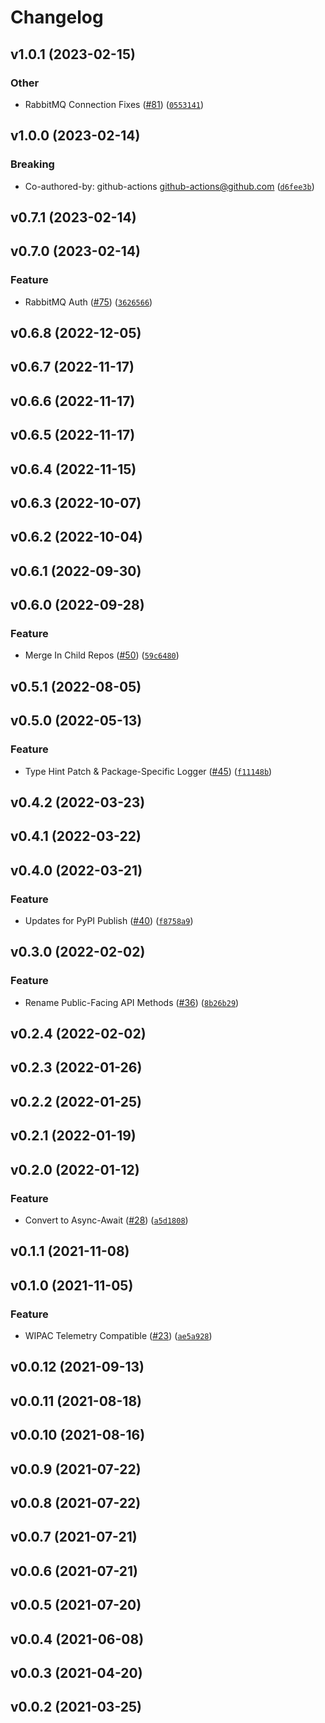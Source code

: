 # Changelog

<!--next-version-placeholder-->

## v1.0.1 (2023-02-15)
### Other
* RabbitMQ Connection Fixes ([#81](https://github.com/Observation-Management-Service/MQClient/issues/81)) ([`0553141`](https://github.com/Observation-Management-Service/MQClient/commit/05531417e714512d59cfda0d8e1609a83de81847))

## v1.0.0 (2023-02-14)
### Breaking
* Co-authored-by: github-actions <github-actions@github.com> ([`d6fee3b`](https://github.com/Observation-Management-Service/MQClient/commit/d6fee3b0f6c22636d90af3ccf0fcda7d8f74d9e0))

## v0.7.1 (2023-02-14)


## v0.7.0 (2023-02-14)
### Feature
* RabbitMQ Auth ([#75](https://github.com/WIPACrepo/MQClient/issues/75)) ([`3626566`](https://github.com/WIPACrepo/MQClient/commit/36265663f74d0984562a57ba27cd681b06bd13f5))

## v0.6.8 (2022-12-05)


## v0.6.7 (2022-11-17)


## v0.6.6 (2022-11-17)


## v0.6.5 (2022-11-17)


## v0.6.4 (2022-11-15)


## v0.6.3 (2022-10-07)


## v0.6.2 (2022-10-04)


## v0.6.1 (2022-09-30)


## v0.6.0 (2022-09-28)
### Feature
* Merge In Child Repos ([#50](https://github.com/WIPACrepo/MQClient/issues/50)) ([`59c6480`](https://github.com/WIPACrepo/MQClient/commit/59c648066342c5c2b75c03f4fe3254d87fed3bf1))

## v0.5.1 (2022-08-05)


## v0.5.0 (2022-05-13)
### Feature
* Type Hint Patch & Package-Specific Logger ([#45](https://github.com/WIPACrepo/MQClient/issues/45)) ([`f11148b`](https://github.com/WIPACrepo/MQClient/commit/f11148b41da3b305b79c6587cebb3b97012d246b))

## v0.4.2 (2022-03-23)


## v0.4.1 (2022-03-22)


## v0.4.0 (2022-03-21)
### Feature
* Updates for PyPI Publish ([#40](https://github.com/WIPACrepo/MQClient/issues/40)) ([`f8758a9`](https://github.com/WIPACrepo/MQClient/commit/f8758a9ce90bd203a4042b4137ca1919f16f6d03))

## v0.3.0 (2022-02-02)
### Feature
* Rename Public-Facing API Methods ([#36](https://github.com/WIPACrepo/MQClient/issues/36)) ([`8b26b29`](https://github.com/WIPACrepo/MQClient/commit/8b26b29f92b3360f68bb382856fa3e085d0d71eb))

## v0.2.4 (2022-02-02)


## v0.2.3 (2022-01-26)


## v0.2.2 (2022-01-25)


## v0.2.1 (2022-01-19)


## v0.2.0 (2022-01-12)
### Feature
* Convert to Async-Await ([#28](https://github.com/WIPACrepo/MQClient/issues/28)) ([`a5d1808`](https://github.com/WIPACrepo/MQClient/commit/a5d1808dd29fbd9c6f5705f19f3aebc82af9cee4))

## v0.1.1 (2021-11-08)


## v0.1.0 (2021-11-05)
### Feature
* WIPAC Telemetry Compatible ([#23](https://github.com/WIPACrepo/MQClient/issues/23)) ([`ae5a928`](https://github.com/WIPACrepo/MQClient/commit/ae5a9286a8108cb767a458409f035c2927ad1fb0))

## v0.0.12 (2021-09-13)


## v0.0.11 (2021-08-18)


## v0.0.10 (2021-08-16)


## v0.0.9 (2021-07-22)


## v0.0.8 (2021-07-22)


## v0.0.7 (2021-07-21)


## v0.0.6 (2021-07-21)


## v0.0.5 (2021-07-20)


## v0.0.4 (2021-06-08)


## v0.0.3 (2021-04-20)


## v0.0.2 (2021-03-25)

